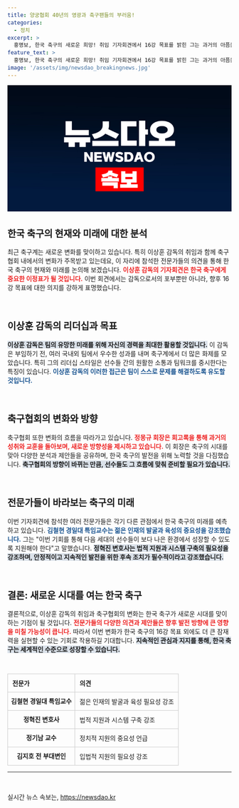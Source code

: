 ```yaml
---
title: 양궁협회 40년의 영광과 축구팬들의 부러움!
categories:
  - 정치
excerpt: >
  홍명보, 한국 축구의 새로운 희망! 취임 기자회견에서 16강 목표를 밝힌 그는 과거의 아픔을 딛고 축구협회의 변화를 이끌어낼 수 있을까?
feature_text: >
  홍명보, 한국 축구의 새로운 희망! 취임 기자회견에서 16강 목표를 밝힌 그는 과거의 아픔을 딛고 축구협회의 변화를 이끌어낼 수 있을까?
image: '/assets/img/newsdao_breakingnews.jpg'
---
```


<p><img src="/assets/img/newsdao_breakingnews.jpg" alt="pcversion 속보" /></p>

<h2 data-ke-size="size26">한국 축구의 현재와 미래에 대한 분석</h2>

<p data-ke-size="size16">최근 축구계는 새로운 변화를 맞이하고 있습니다. 특히 이상훈 감독의 취임과 함께 축구협회 내에서의 변화가 주목받고 있는데요, 이 자리에 참석한 전문가들의 의견을 통해 한국 축구의 현재와 미래를 논의해 보겠습니다. <b><span style="color: #ee2323;">이상훈 감독의 기자회견은 한국 축구에게 중요한 이정표가 될 것입니다.</span></b> 이번 회견에서는 감독으로서의 포부뿐만 아니라, 향후 16강 목표에 대한 의지를 강하게 표명했습니다.</p>

<p data-ke-size="size16">&nbsp;</p>

<h2 data-ke-size="size26">이상훈 감독의 리더십과 목표</h2>

<p data-ke-size="size16"><b><span style="background-color: #21538527;">이상훈 감독은 팀의 유망한 미래를 위해 자신의 경력을 최대한 활용할 것입니다.</span></b> 이 감독은 부임하기 전, 여러 국내외 팀에서 우수한 성과를 내며 축구계에서 더 많은 화제를 모았습니다. 특히 그의 리더십 스타일은 선수들 간의 원활한 소통과 팀워크를 중시한다는 특징이 있습니다. <b><span style="color: #1a5490;">이상훈 감독의 이러한 접근은 팀이 스스로 문제를 해결하도록 유도할 것입니다.</span></b></p>

<p data-ke-size="size16">&nbsp;</p>

<h2 data-ke-size="size26">축구협회의 변화와 방향</h2>

<p data-ke-size="size16">축구협회 또한 변화의 흐름을 따라가고 있습니다. <b><span style="color: #ee2323;">정몽규 회장은 회고록을 통해 과거의 성취와 교훈을 돌아보며, 새로운 방향성을 제시하고 있습니다.</span></b> 이 회장은 축구의 시대를 맞아 다양한 분석과 제안들을 공유하며, 한국 축구의 발전을 위해 노력할 것을 다짐했습니다. <b><span style="background-color: #21538527;">축구협회의 방향이 바뀌는 만큼, 선수들도 그 흐름에 맞춰 준비할 필요가 있습니다.</span></b></p>

<p data-ke-size="size16">&nbsp;</p>

<h2 data-ke-size="size26">전문가들이 바라보는 축구의 미래</h2>

<p data-ke-size="size16">이번 기자회견에 참석한 여러 전문가들은 각기 다른 관점에서 한국 축구의 미래를 예측하고 있습니다. <b><span style="color: #1a5490;">김철현 경일대 특임교수는 젊은 인재의 발굴과 육성의 중요성을 강조했습니다.</span></b> 그는 "이번 기회를 통해 다음 세대의 선수들이 보다 나은 환경에서 성장할 수 있도록 지원해야 한다"고 말했습니다. <b><span style="background-color: #21538527;">정혁진 변호사는 법적 지원과 시스템 구축의 필요성을 강조하며, 안정적이고 지속적인 발전을 위한 후속 조치가 필수적이라고 강조했습니다.</span></b></p>

<p data-ke-size="size16">&nbsp;</p>

<h2 data-ke-size="size26">결론: 새로운 시대를 여는 한국 축구</h2>

<p data-ke-size="size16">결론적으로, 이상훈 감독의 취임과 축구협회의 변화는 한국 축구가 새로운 시대를 맞이하는 기점이 될 것입니다. <b><span style="color: #ee2323;">전문가들의 다양한 의견과 제안들은 향후 발전 방향에 큰 영향을 미칠 가능성이 큽니다.</span></b> 따라서 이번 변화가 한국 축구의 16강 목표 외에도 더 큰 잠재력을 실현할 수 있는 기회로 작용하길 기대합니다. <b><span style="background-color: #21538527;">지속적인 관심과 지지를 통해, 한국 축구는 세계적인 수준으로 성장할 수 있습니다.</span></b></p>

<p data-ke-size="size16">&nbsp;</p>

<table style="width: 100%; border-collapse: collapse;">
  <tr>
    <th style="border: 1px solid #ccc; padding: 10px; text-align: left;">전문가</th>
    <th style="border: 1px solid #ccc; padding: 10px; text-align: left;">의견</th>
  </tr>
  <tr>
    <td style="border: 1px solid #ccc; text-align: center; height: 17px;"><b>김철현 경일대 특임교수</b></td>
    <td style="border: 1px solid #ccc; padding: 10px;">젊은 인재의 발굴과 육성 필요성 강조</td>
  </tr>
  <tr>
    <td style="border: 1px solid #ccc; text-align: center; height: 17px;"><b>정혁진 변호사</b></td>
    <td style="border: 1px solid #ccc; padding: 10px;">법적 지원과 시스템 구축 강조</td>
  </tr>
  <tr>
    <td style="border: 1px solid #ccc; text-align: center; height: 17px;"><b>정기남 교수</b></td>
    <td style="border: 1px solid #ccc; padding: 10px;">정치적 지원의 중요성 언급</td>
  </tr>
  <tr>
    <td style="border: 1px solid #ccc; text-align: center; height: 17px;"><b>김지호 전 부대변인</b></td>
    <td style="border: 1px solid #ccc; padding: 10px;">입법적 지원의 필요성 강조</td>
  </tr>
</table>

<hr />

<p data-ke-size="size16">&nbsp;</p>
실시간 뉴스 속보는, <a href="https://newsdao.kr" rel="dofollow">https://newsdao.kr</a>



